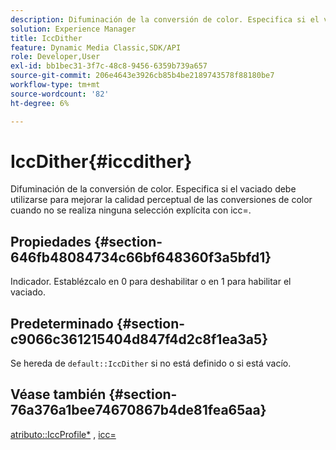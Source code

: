 ```yaml
---
description: Difuminación de la conversión de color. Especifica si el vaciado debe utilizarse para mejorar la calidad perceptual de las conversiones de color cuando no se realiza ninguna selección explícita con icc=.
solution: Experience Manager
title: IccDither
feature: Dynamic Media Classic,SDK/API
role: Developer,User
exl-id: bb1bec31-3f7c-48c8-9456-6359b739a657
source-git-commit: 206e4643e3926cb85b4be2189743578f88180be7
workflow-type: tm+mt
source-wordcount: '82'
ht-degree: 6%

---
```


# IccDither{#iccdither}

Difuminación de la conversión de color. Especifica si el vaciado debe utilizarse para mejorar la calidad perceptual de las conversiones de color cuando no se realiza ninguna selección explícita con icc=.

## Propiedades {#section-646fb48084734c66bf648360f3a5bfd1}

Indicador. Establézcalo en 0 para deshabilitar o en 1 para habilitar el vaciado.

## Predeterminado {#section-c9066c361215404d847f4d2c8f1ea3a5}

Se hereda de `default::IccDither` si no está definido o si está vacío.

## Véase también {#section-76a376a1bee74670867b4de81fea65aa}

[atributo::IccProfile*](../../../../../ir-api/material-cat/image-rendering-api-ref/c-ir-material-catalog/c-ir-attributes-reference/r-ir-iccprofilecmyk.md#reference-55aead2d924847ffbd1be4c46add7127) ,  [icc=](../../../../../ir-api/http-protocol/image-rendering-api-ref/c-ir-http-protocol-ref/c-ir-http-protocol-command-reference/r-ir-icc.md#reference-86a2fff3cef24982ad2063d977a16e06)
